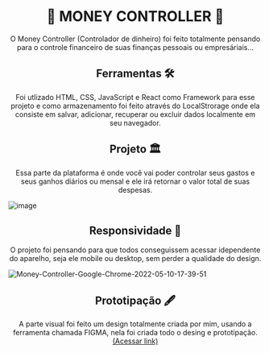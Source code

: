 <h1 align=center>💸 MONEY CONTROLLER 💸</h1>

<p align=center>O Money Controller (Controlador de dinheiro) foi feito totalmente pensando para o controle financeiro de suas finanças pessoais ou empresáriais...</p>

<h2 align=center>Ferramentas 🛠</h2>
<p align=center>Foi utlizado HTML, CSS, JavaScript e React como Framework para esse projeto e como armazenamento foi feito através do LocalStrorage onde ela consiste em salvar, adicionar, recuperar ou excluir dados localmente em seu navegador.</p>

<h2 align=center>Projeto 🏛</h2>
<p align=center>Essa parte da plataforma é onde você vai poder controlar seus gastos e seus ganhos diários ou mensal e ele irá retornar o valor total de suas despesas.</p>

![image](https://user-images.githubusercontent.com/92988574/167715344-886f7ca5-4780-429e-8cd0-6ff9a6751bc5.png)

<h2 align=center>Responsividade 📱</h2>
<p align=center>O projeto foi pensando para que todos conseguissem acessar idependente do aparelho, seja ele mobile ou desktop, sem perder a qualidade do design.</p>

![Money-Controller-Google-Chrome-2022-05-10-17-39-51](https://user-images.githubusercontent.com/92988574/167718255-b94378ef-af44-4fa2-84f3-939e0218b015.gif)

<h2 align=center>Prototipação 🖋</h2>
<p align=center>A parte visual foi feito um design totalmente criada por mim, usando a ferramenta chamada FIGMA, nela foi criada todo o desing e prototipação. <a href="https://www.figma.com/file/JlRx9I2IvZQyyjTvIz0y8x/Money-Controller?node-id=0%3A1" target="_blank">(Acessar link)</a>
</p>
